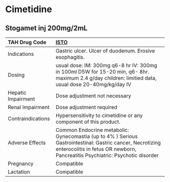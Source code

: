 # Cimetidine

## Stogamet inj 200mg/2mL

| TAH Drug Code      | [**ISTO**](https://www.tahsda.org.tw/drugs/hissearch.php?drug_code=ISTO)                                                                                                                   |
|:-------------------|:-------------------------------------------------------------------------------------------------------------------------------------------------------------------------------------------|
| Indications        | Gastric ulcer. Ulcer of duodenum. Erosive esophagitis.                                                                                                                                     |
| Dosing             | usual dose: IM: 300mg q6-8 hr IV: 300mg in 100ml D5W for 15-20 min, q6- 8hr. maximum 2.4 g/day children: limitied data, usual dose 20-40mg/kg/day IV                                       |
| Hepatic Impairment | Dose adjustment not necessary                                                                                                                                                              |
| Renal Impairment   | Dose adjustment required                                                                                                                                                                   |
| Contraindications  | Hypersensitivity to cimetidine or any component of this product.                                                                                                                           |
| Adverse Effects    | Common Endocrine metabolic: Gynecomastia (up to 4% ) Serious Gastrointestinal: Gastric cancer, Necrotizing enterocolitis in fetus OR newborn, Pancreatitis Psychiatric: Psychotic disorder |
| Pregnancy          | Compatible                                                                                                                                                                                 |
| Lactation          | Compatible                                                                                                                                                                                 |

